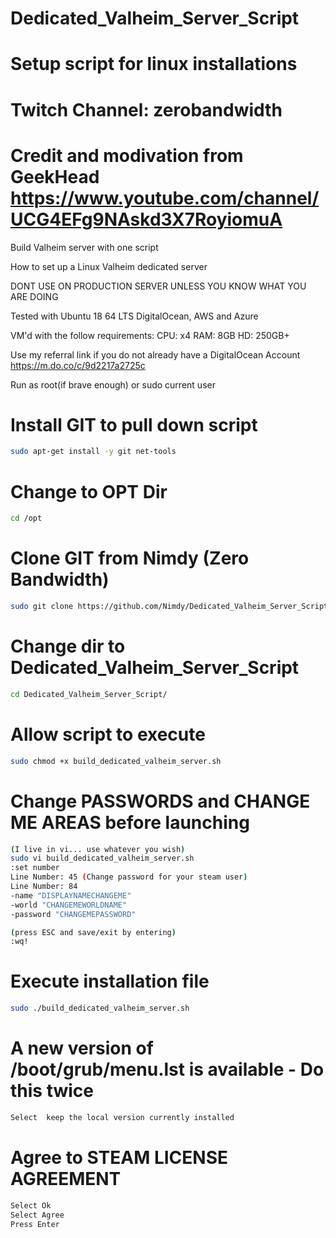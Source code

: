 # Dedicated_Valheim_Server_Script
# Setup script for linux installations
# Twitch Channel: zerobandwidth
# Credit and modivation from GeekHead https://www.youtube.com/channel/UCG4EFg9NAskd3X7RoyiomuA
Build Valheim server with one script

How to set up a Linux Valheim dedicated server

DONT USE ON PRODUCTION SERVER UNLESS YOU KNOW WHAT YOU ARE DOING

Tested with Ubuntu 18 64 LTS DigitalOcean, AWS and Azure

VM'd with the follow requirements:
CPU: x4
RAM: 8GB
HD: 250GB+


Use my referral link if you do not already have a DigitalOcean Account
https://m.do.co/c/9d2217a2725c


Run as root(if brave enough) or sudo current user 


Install GIT to pull down script
=
```sh
sudo apt-get install -y git net-tools
```
Change to OPT Dir
=
```sh
cd /opt
```

Clone GIT from Nimdy (Zero Bandwidth)
=
```sh
sudo git clone https://github.com/Nimdy/Dedicated_Valheim_Server_Script.git
```
Change dir to Dedicated_Valheim_Server_Script
=
```sh
cd Dedicated_Valheim_Server_Script/
```

Allow script to execute
=
```sh
sudo chmod +x build_dedicated_valheim_server.sh
```

Change PASSWORDS and CHANGE ME AREAS before launching
=
```sh
(I live in vi... use whatever you wish)
sudo vi build_dedicated_valheim_server.sh
:set number
Line Number: 45 (Change password for your steam user)
Line Number: 84
-name "DISPLAYNAMECHANGEME"
-world "CHANGEMEWORLDNAME"
-password "CHANGEMEPASSWORD"

(press ESC and save/exit by entering)
:wq!
```


Execute installation file
=
```sh
sudo ./build_dedicated_valheim_server.sh
```
A new version of /boot/grub/menu.lst is available  -  Do this twice
=
```sh
Select  keep the local version currently installed
```

Agree to STEAM LICENSE AGREEMENT
=
```sh
Select Ok
Select Agree
Press Enter
```
